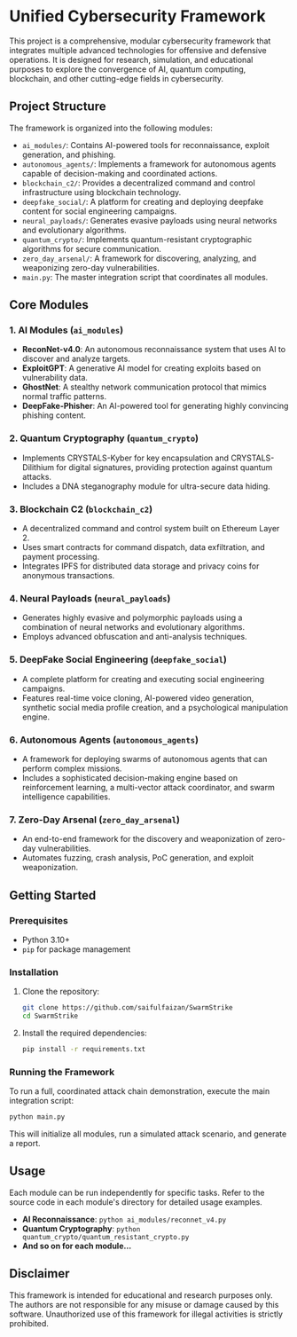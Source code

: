 # Unified Cybersecurity Framework

This project is a comprehensive, modular cybersecurity framework that integrates multiple advanced technologies for offensive and defensive operations. It is designed for research, simulation, and educational purposes to explore the convergence of AI, quantum computing, blockchain, and other cutting-edge fields in cybersecurity.

## Project Structure

The framework is organized into the following modules:

- `ai_modules/`: Contains AI-powered tools for reconnaissance, exploit generation, and phishing.
- `autonomous_agents/`: Implements a framework for autonomous agents capable of decision-making and coordinated actions.
- `blockchain_c2/`: Provides a decentralized command and control infrastructure using blockchain technology.
- `deepfake_social/`: A platform for creating and deploying deepfake content for social engineering campaigns.
- `neural_payloads/`: Generates evasive payloads using neural networks and evolutionary algorithms.
- `quantum_crypto/`: Implements quantum-resistant cryptographic algorithms for secure communication.
- `zero_day_arsenal/`: A framework for discovering, analyzing, and weaponizing zero-day vulnerabilities.
- `main.py`: The master integration script that coordinates all modules.

## Core Modules

### 1. AI Modules (`ai_modules`)
- **ReconNet-v4.0**: An autonomous reconnaissance system that uses AI to discover and analyze targets.
- **ExploitGPT**: A generative AI model for creating exploits based on vulnerability data.
- **GhostNet**: A stealthy network communication protocol that mimics normal traffic patterns.
- **DeepFake-Phisher**: An AI-powered tool for generating highly convincing phishing content.

### 2. Quantum Cryptography (`quantum_crypto`)
- Implements CRYSTALS-Kyber for key encapsulation and CRYSTALS-Dilithium for digital signatures, providing protection against quantum attacks.
- Includes a DNA steganography module for ultra-secure data hiding.

### 3. Blockchain C2 (`blockchain_c2`)
- A decentralized command and control system built on Ethereum Layer 2.
- Uses smart contracts for command dispatch, data exfiltration, and payment processing.
- Integrates IPFS for distributed data storage and privacy coins for anonymous transactions.

### 4. Neural Payloads (`neural_payloads`)
- Generates highly evasive and polymorphic payloads using a combination of neural networks and evolutionary algorithms.
- Employs advanced obfuscation and anti-analysis techniques.

### 5. DeepFake Social Engineering (`deepfake_social`)
- A complete platform for creating and executing social engineering campaigns.
- Features real-time voice cloning, AI-powered video generation, synthetic social media profile creation, and a psychological manipulation engine.

### 6. Autonomous Agents (`autonomous_agents`)
- A framework for deploying swarms of autonomous agents that can perform complex missions.
- Includes a sophisticated decision-making engine based on reinforcement learning, a multi-vector attack coordinator, and swarm intelligence capabilities.

### 7. Zero-Day Arsenal (`zero_day_arsenal`)
- An end-to-end framework for the discovery and weaponization of zero-day vulnerabilities.
- Automates fuzzing, crash analysis, PoC generation, and exploit weaponization.

## Getting Started

### Prerequisites
- Python 3.10+
- `pip` for package management

### Installation
1. Clone the repository:
   ```bash
   git clone https://github.com/saifulfaizan/SwarmStrike
   cd SwarmStrike
   ```
2. Install the required dependencies:
   ```bash
   pip install -r requirements.txt
   ```

### Running the Framework
To run a full, coordinated attack chain demonstration, execute the main integration script:
```bash
python main.py
```
This will initialize all modules, run a simulated attack scenario, and generate a report.

## Usage
Each module can be run independently for specific tasks. Refer to the source code in each module's directory for detailed usage examples.

- **AI Reconnaissance**: `python ai_modules/reconnet_v4.py`
- **Quantum Cryptography**: `python quantum_crypto/quantum_resistant_crypto.py`
- **And so on for each module...**

## Disclaimer
This framework is intended for educational and research purposes only. The authors are not responsible for any misuse or damage caused by this software. Unauthorized use of this framework for illegal activities is strictly prohibited.


